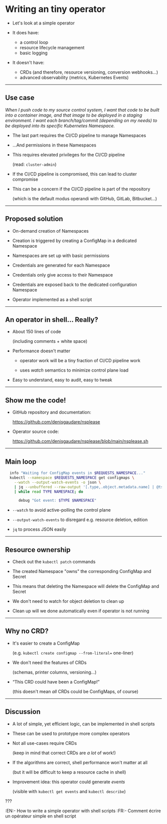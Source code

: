 # Writing an tiny operator

- Let's look at a simple operator

- It does have:

  - a control loop
  - resource lifecycle management
  - basic logging

- It doesn't have:

  - CRDs (and therefore, resource versioning, conversion webhooks...)
  - advanced observability (metrics, Kubernetes Events)

---

## Use case

*When I push code to my source control system, I want that code
to be built into a container image, and that image to be deployed
in a staging environment. I want each branch/tag/commit (depending
on my needs) to be deployed into its specific Kubernetes Namespace.*

- The last part requires the CI/CD pipeline to manage Namespaces

- ...And permissions in these Namespaces

- This requires elevated privileges for the CI/CD pipeline

  (read: `cluster-admin`)

- If the CI/CD pipeline is compromised, this can lead to cluster compromise

- This can be a concern if the CI/CD pipeline is part of the repository

  (which is the default modus operandi with GitHub, GitLab, Bitbucket...)

---

## Proposed solution

- On-demand creation of Namespaces

- Creation is triggered by creating a ConfigMap in a dedicated Namespace

- Namespaces are set up with basic permissions

- Credentials are generated for each Namespace

- Credentials only give access to their Namespace

- Credentials are exposed back to the dedicated configuration Namespace

- Operator implemented as a shell script

---

## An operator in shell... Really?

- About 150 lines of code

  (including comments + white space)

- Performance doesn't matter

  - operator work will be a tiny fraction of CI/CD pipeline work

  - uses *watch* semantics to minimize control plane load

- Easy to understand, easy to audit, easy to tweak

---

## Show me the code!

- GitHub repository and documentation:

  https://github.com/denisgaudare/nsplease

- Operator source code:

  https://github.com/denisgaudare/nsplease/blob/main/nsplease.sh

---

## Main loop

```bash
  info "Waiting for ConfigMap events in $REQUESTS_NAMESPACE..."
  kubectl --namespace $REQUESTS_NAMESPACE get configmaps \
    --watch --output-watch-events -o json \
    | jq --unbuffered --raw-output '[.type,.object.metadata.name] | @tsv' \
    | while read TYPE NAMESPACE; do

      debug "Got event: $TYPE $NAMESPACE"
```

- `--watch` to avoid active-polling the control plane

- `--output-watch-events` to disregard e.g. resource deletion, edition

- `jq` to process JSON easily

---

## Resource ownership

- Check out the `kubectl patch` commands

- The created Namespace "owns" the corresponding ConfigMap and Secret

- This means that deleting the Namespace will delete the ConfigMap and Secret

- We don't need to watch for object deletion to clean up

- Clean up will we done automatically even if operator is not running

---

## Why no CRD?

- It's easier to create a ConfigMap

  (e.g. `kubectl create configmap --from-literal=` one-liner)

- We don't need the features of CRDs

  (schemas, printer columns, versioning...)

- “This CRD could have been a ConfigMap!”

  (this doesn't mean *all* CRDs could be ConfigMaps, of course)

---

## Discussion

- A lot of simple, yet efficient logic, can be implemented in shell scripts

- These can be used to prototype more complex operators

- Not all use-cases require CRDs

  (keep in mind that correct CRDs are *a lot* of work!)

- If the algorithms are correct, shell performance won't matter at all

  (but it will be difficult to keep a resource cache in shell)

- Improvement idea: this operator could generate *events*

  (visible with `kubectl get events` and `kubectl describe`)

???

:EN:- How to write a simple operator with shell scripts
:FR:- Comment écrire un opérateur simple en shell script
